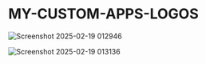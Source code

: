 # MY-CUSTOM-APPS-LOGOS


![Screenshot 2025-02-19 012946](https://github.com/user-attachments/assets/8165c264-a6c1-4a1d-9fdf-f24f9797c9b7)



![Screenshot 2025-02-19 013136](https://github.com/user-attachments/assets/95b56c27-d0aa-4c70-b112-b03ee986c490)
